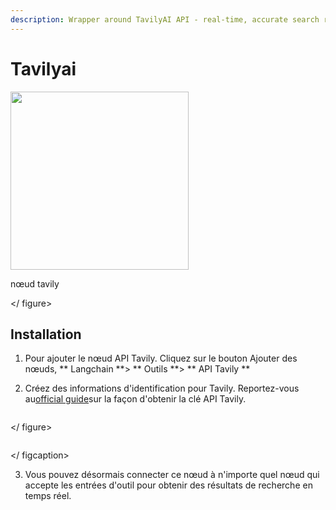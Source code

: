 ```yaml
---
description: Wrapper around TavilyAI API - real-time, accurate search results tailored for LLMs and RAG.
---
```


# Tavilyai

<gigne> <img src = "../../../. gitbook / actifs / tavily.png" alt = "" width = "285"> <figcaption> <p> nœud tavily </p> </gigcaption> </ figure>

## Installation

1. Pour ajouter le nœud API Tavily. Cliquez sur le bouton Ajouter des nœuds, ** Langchain **> ** Outils **> ** API Tavily **

2. Créez des informations d'identification pour Tavily. Reportez-vous au[official guide](https://docs.tavily.com/guides/quickstart)sur la façon d'obtenir la clé API Tavily.

<gigne> <img src = "../../../. GitBook / Assets / Tavily / Tavily-1.png" alt = ""> <figcaption> </gigcaption> </ figure>

<gigne> <img src = "../../../. GitBook / Assets / Tavily / Tavily-2.png" alt = ""> <figcaption> </ figcaption> </gigust>

3. Vous pouvez désormais connecter ce nœud à n'importe quel nœud qui accepte les entrées d'outil pour obtenir des résultats de recherche en temps réel.
